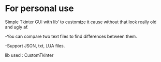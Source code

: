 # For personal use

Simple Tkinter GUI with lib' to customize it cause without that look really old and ugly af.


-You can compare two text files to find differences between them.

-Support JSON, txt, LUA files.






lib used : CustomTkinter
